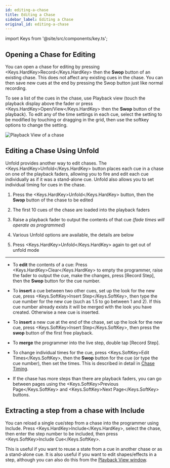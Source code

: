 ```yaml
---
id: editing-a-chase
title: Editing a Chase
sidebar_label: Editing a Chase
original_id: editing-a-chase
---
```


import Keys from '@site/src/components/key.ts';

Opening a Chase for Editing
---------------------------

You can open a chase for editing by pressing <Keys.HardKey>Record</Keys.HardKey> then the **Swop**
button of an existing chase. This does not affect any existing cues in
the chase. You can then save new cues at the end by pressing the Swop
button just like normal recording.

To see a list of the cues in the chase, use Playback view (touch the
playback display above the fader or press <Keys.HardKey>Open/View</Keys.HardKey> then the **Swop**
button of the playback). To edit any of the time settings in each cue,
select the setting to be modified by touching or dragging in the grid,
then use the softkey options to change the setting.

![Playback View of a chase](/docs/images/Playback-View-for-chase.png)

Editing a Chase Using Unfold
----------------------------

Unfold provides another way to edit chases. The <Keys.HardKey>Unfold</Keys.HardKey> button places
each cue in a chase on one of the playback faders, allowing you to fire
and edit each cue individually as if it was a stand-alone cue. Unfold
also allows you to set individual timing for cues in the chase.

1. Press the <Keys.HardKey>Unfold</Keys.HardKey> button, then the **Swop** button of the chase to be
edited

2. The first 10 cues of the chase are loaded into the playback faders

3. Raise a playback fader to output the contents of that cue *(fade
times will operate as programmed)*

4. Various Unfold options are available, the details are below

5. Press <Keys.HardKey>Unfold</Keys.HardKey> again to get out of unfold mode

---

-   To **edit** the contents of a cue: Press <Keys.HardKey>Clear</Keys.HardKey> to empty the programmer,
    raise the fader to output the cue, make the changes, press \[Record
    Step\], then the **Swop** button for the cue number.

-   To **insert** a cue between two other cues, set up the look for the new
    cue, press <Keys.SoftKey>Insert Step</Keys.SoftKey>, then type the cue number for the new cue
    (such as 1.5 to go between 1 and 2). If this cue number already
    exists it will be merged with the look you have created. Otherwise a
    new cue is inserted.

-   To **insert** a new cue at the end of the chase, set up the look for the
    new cue, press <Keys.SoftKey>Insert Step</Keys.SoftKey>, then press the **swop** button of the
    first free playback.

-   To **merge** the programmer into the live step, double tap \[Record
    Step\].

-   To change individual times for the cue, press <Keys.SoftKey>Edit Times</Keys.SoftKey>, then
    the **Swop** button for the cue (or type the cue number), then set the
    times. This is described in detail in [Chase Timing](chase-timing.md).

-   If the chase has more steps than there are playback faders, you can
    go between pages using the <Keys.SoftKey>Previous Page</Keys.SoftKey> and <Keys.SoftKey>Next Page</Keys.SoftKey>
    buttons.

Extracting a step from a chase with Include
-------------------------------------------

You can reload a single cue/step from a chase into the programmer using
Include. Press <Keys.HardKey>Include</Keys.HardKey>, select the chase, then enter the step number to
be included, then press <Keys.SoftKey>Include Cue</Keys.SoftKey>.

This is useful if you want to reuse a state from a cue in another
chase or as a stand-alone cue. It is also useful if you want to edit
shapes/effects in a step, although you can also do this from the
[Playback View window](#opening-a-chase-for-editing).